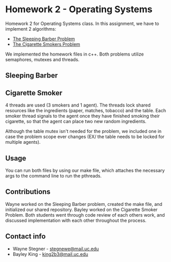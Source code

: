 # Homework 2 - Operating Systems
Homework 2 for Operating Systems class.
In this assignment, we have to implement 2 algorithms:
- [The Sleeping Barber Problem](https://en.wikipedia.org/wiki/Sleeping_barber_problem)
- [The Cigarette Smokers Problem](https://en.wikipedia.org/wiki/Cigarette_smokers_problem)

We implemented the homework files in c++. Both problems utilize semaphores, mutexes and threads. 

## Sleeping Barber

## Cigarette Smoker
4 threads are used (3 smokers and 1 agent). The threads lock shared resources like the ingredients (paper, matches, tobacco) and the table. Each smoker thread signals to the agent once they have finished smoking their cigarette, so that the agent can place two new random ingredients. 

Although the table mutex isn't needed for the problem, we included one in case the problem scope ever changes (EX/ the table needs to be locked for multiple agents). 

## Usage
You can run both files by using our make file, which attaches the necessary args to the command line to run the pthreads. 

## Contributions
Wayne worked on the Sleeping Barber problem, created the make file, and initialized our shared repository. Bayley worked on the Cigarette Smoker Problem.
Both students went through code review of each others work, and discussed implementation with each other throughout the process.

## Contact info
- Wayne Stegner - stegnewe@mail.uc.edu
- Bayley King - king2b3@mail.uc.edu
